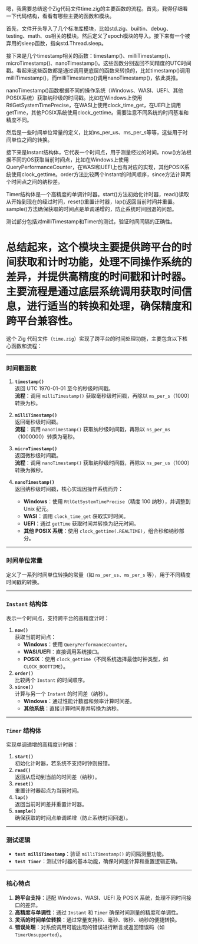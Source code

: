 嗯，我需要总结这个Zig代码文件time.zig的主要函数的流程。首先，我得仔细看一下代码结构，看看有哪些主要的函数和模块。

首先，文件开头导入了几个标准库模块，比如std.zig、builtin、debug、testing、math、os相关的模块。然后定义了epoch模块的导入。接下来有一个被弃用的sleep函数，指向std.Thread.sleep。

接下来是几个timestamp相关的函数：timestamp()、milliTimestamp()、microTimestamp()、nanoTimestamp()。这些函数分别返回不同精度的UTC时间戳。看起来这些函数都是通过调用更底层的函数来转换的，比如timestamp()调用milliTimestamp()，而milliTimestamp()调用nanoTimestamp()，依此类推。

nanoTimestamp()函数根据不同的操作系统（Windows、WASI、UEFI、其他POSIX系统）获取纳秒级的时间戳。比如在Windows上使用RtlGetSystemTimePrecise，在WASI上使用clock_time_get，在UEFI上调用getTime，其他POSIX系统使用clock_gettime。需要注意不同系统的时间基准和精度不同。

然后是一些时间单位常量的定义，比如ns_per_us、ms_per_s等等，这些用于时间单位之间的转换。

接下来是Instant结构体，它代表一个时间点，用于测量经过的时间。now()方法根据不同的OS获取当前时间点，比如在Windows上使用QueryPerformanceCounter，在WASI和UEFI上也有对应的实现，其他POSIX系统使用clock_gettime。order方法比较两个Instant的时间顺序，since方法计算两个时间点之间的纳秒差。

Timer结构体是一个高精度的单调计时器。start()方法初始化计时器，read()读取从开始到现在的经过时间，reset()重置计时器，lap()返回当前时间并重置。sample()方法确保获取的时间点是单调递增的，防止系统时间回退的问题。

测试部分包括对milliTimestamp和Timer的测试，验证时间间隔的正确性。

总结起来，这个模块主要提供跨平台的时间获取和计时功能，处理不同操作系统的差异，并提供高精度的时间戳和计时器。主要流程是通过底层系统调用获取时间信息，进行适当的转换和处理，确保精度和跨平台兼容性。
================================================
这个 Zig 代码文件（`time.zig`）实现了跨平台的时间处理功能，主要包含以下核心函数和流程：

---

### **时间戳函数**
1. **`timestamp()`**  
   返回 UTC 1970-01-01 至今的秒级时间戳。  
   **流程**：调用 `milliTimestamp()` 获取毫秒级时间戳，再除以 `ms_per_s`（1000）转换为秒。

2. **`milliTimestamp()`**  
   返回毫秒级时间戳。  
   **流程**：调用 `nanoTimestamp()` 获取纳秒级时间戳，再除以 `ns_per_ms`（1000000）转换为毫秒。

3. **`microTimestamp()`**  
   返回微秒级时间戳。  
   **流程**：调用 `nanoTimestamp()` 获取纳秒级时间戳，再除以 `ns_per_us`（1000）转换为微秒。

4. **`nanoTimestamp()`**  
   返回纳秒级时间戳，核心实现因操作系统而异：  
   - **Windows**：使用 `RtlGetSystemTimePrecise`（精度 100 纳秒），并调整到 Unix 纪元。  
   - **WASI**：调用 `clock_time_get` 获取实时时间。  
   - **UEFI**：通过 `getTime` 获取时间并转换为纪元时间。  
   - **其他 POSIX 系统**：使用 `clock_gettime(.REALTIME)`，组合秒和纳秒部分。

---

### **时间单位常量**
定义了一系列时间单位转换的常量（如 `ns_per_us`、`ms_per_s` 等），用于不同精度时间戳的转换。

---

### **`Instant` 结构体**
表示一个时间点，支持跨平台的高精度计时：  
1. **`now()`**  
   获取当前时间点：  
   - **Windows**：使用 `QueryPerformanceCounter`。  
   - **WASI/UEFI**：直接调用系统接口。  
   - **POSIX**：使用 `clock_gettime`（不同系统选择最佳时钟类型，如 `CLOCK_BOOTTIME`）。  
2. **`order()`**  
   比较两个 `Instant` 的时间顺序。  
3. **`since()`**  
   计算与另一个 `Instant` 的时间差（纳秒）。  
   - **Windows**：通过性能计数器和频率计算时间差。  
   - **其他系统**：直接计算时间差并转换为纳秒。

---

### **`Timer` 结构体**
实现单调递增的高精度计时器：  
1. **`start()`**  
   初始化计时器，若系统不支持时钟则报错。  
2. **`read()`**  
   返回从启动到当前的时间差（纳秒）。  
3. **`reset()`**  
   重置计时器起点为当前时间。  
4. **`lap()`**  
   返回当前时间差并重置计时器。  
5. **`sample()`**  
   确保获取的时间点单调递增（防止系统时间回退）。

---

### **测试逻辑**
- **`test milliTimestamp`**：验证 `milliTimestamp()` 的间隔测量功能。  
- **`test Timer`**：测试计时器的基本功能，确保时间差计算和重置逻辑正确。  

---

### **核心特点**
1. **跨平台支持**：适配 Windows、WASI、UEFI 及 POSIX 系统，处理不同时间接口的差异。  
2. **高精度与单调性**：通过 `Instant` 和 `Timer` 确保时间测量的精度和单调性。  
3. **灵活的时间单位转换**：通过常量支持秒、毫秒、微秒、纳秒的便捷转换。  
4. **错误处理**：对系统调用可能出现的错误进行断言或返回错误码（如 `TimerUnsupported`）。